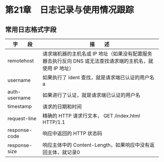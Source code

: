 # 第21章　日志记录与使用情况跟踪

## 常用日志格式字段

|字　　段|	描　　述|
|-------|--------|
|remotehost	    |请求端机器的主机名或 IP 地址（如果没有配置服务器去执行反向 DNS 或无法查找请求端的主机名，就使用 IP 地址）
|username	    |如果执行了 ident 查找，就是请求端已认证的用户名a
|auth-username	|如果进行了认证，就是请求端已认证的用户名
|timestamp	    |请求的日期和时间
|request-line	|精确的 HTTP 请求行文本， GET /index.html HTTP/1.1
|response-code	|响应中返回的 HTTP 状态码
|response-size	|响应主体中的 Content-Length，如果响应中没有返回主体，就记录0